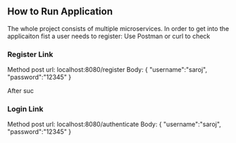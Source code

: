 ## How to Run Application

The whole project consists of multiple microservices. In order to get into the applicaiton fist a user needs to register:
Use Postman or curl to check
### Register Link 
Method post
url: localhost:8080/register 
Body: {
	"username":"saroj",
	"password":"12345"
}

After suc

### Login Link
Method post
url: localhost:8080/authenticate
Body: {
	"username":"saroj",
	"password":"12345"
}
<!--stackedit_data:
eyJoaXN0b3J5IjpbLTUxMTg5NTQ4XX0=
-->